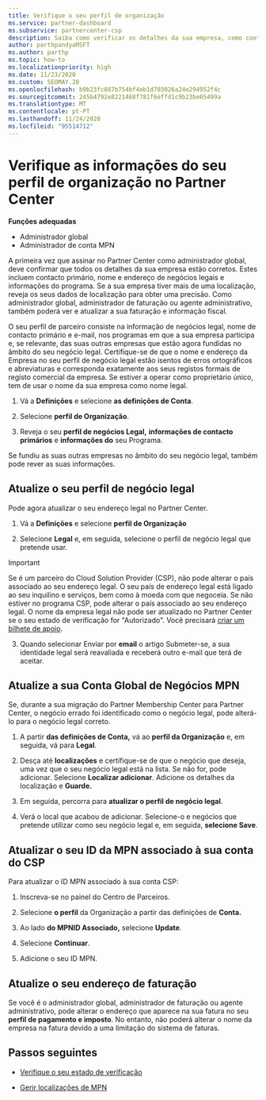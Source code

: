```yaml
---
title: Verifique o seu perfil de organização
ms.service: partner-dashboard
ms.subservice: partnercenter-csp
description: Saiba como verificar os detalhes da sua empresa, como contacto primário, endereço e informações do programa. Também pode atualizar os seus endereços legais e de faturação.
author: parthpandyaMSFT
ms.author: parthp
ms.topic: how-to
ms.localizationpriority: high
ms.date: 11/23/2020
ms.custom: SEOMAY.20
ms.openlocfilehash: b9b23fc887b754bf4eb1d703026a24e294952f4c
ms.sourcegitcommit: 245b4792e8221468f781f6effd1c9b23be05499a
ms.translationtype: MT
ms.contentlocale: pt-PT
ms.lasthandoff: 11/24/2020
ms.locfileid: "95514712"
---
```

# <a name="verify-your-organization-profile-information-in-partner-center"></a>Verifique as informações do seu perfil de organização no Partner Center

**Funções adequadas**

- Administrador global
- Administrador de conta MPN

A primeira vez que assinar no Partner Center como administrador global, deve confirmar que todos os detalhes da sua empresa estão corretos. Estes incluem contacto primário, nome e endereço de negócios legais e informações do programa. Se a sua empresa tiver mais de uma localização, reveja os seus dados de localização para obter uma precisão. Como administrador global, administrador de faturação ou agente administrativo, também poderá ver e atualizar a sua faturação e informação fiscal.

O seu perfil de parceiro consiste na informação de negócios legal, nome de contacto primário e e-mail, nos programas em que a sua empresa participa e, se relevante, das suas outras empresas que estão agora fundidas no âmbito do seu negócio legal. Certifique-se de que o nome e endereço da Empresa no seu perfil de negócio legal estão isentos de erros ortográficos e abreviaturas e corresponda exatamente aos seus registos formais de registo comercial da empresa. Se estiver a operar como proprietário único, tem de usar o nome da sua empresa como nome legal.

1. Vá a **Definições** e selecione **as definições de Conta**.
 
1. Selecione **perfil de Organização**. 

2. Reveja o seu **perfil de negócios Legal,** **informações de contacto primários** e **informações do** seu Programa.

Se fundiu as suas outras empresas no âmbito do seu negócio legal, também pode rever as suas informações. 

## <a name="update-your-legal-business-profile"></a>Atualize o seu perfil de negócio legal

Pode agora atualizar o seu endereço legal no Partner Center.

1. Vá a **Definições** e selecione **perfil de Organização**


2. Selecione **Legal**  e, em seguida, selecione o perfil de negócio legal que pretende usar.

>[!Important]
>Se é um parceiro do Cloud Solution Provider (CSP), não pode alterar o país associado ao seu endereço legal. O seu país de endereço legal está ligado ao seu inquilino e serviços, bem como à moeda com que negoceia. Se não estiver no programa CSP, pode alterar o país associado ao seu endereço legal. O nome da empresa legal não pode ser atualizado no Partner Center se o seu estado de verificação for "Autorizado". Você precisará [criar um bilhete de apoio](https://partner.microsoft.com/dashboard/support/csp/servicerequests/create?stage=2&topicid=eb74583c-61b3-2124-bffc-00920e0ae772).

3. Quando selecionar Enviar por **email** o artigo Submeter-se, a sua identidade legal será reavaliada e receberá outro e-mail que terá de aceitar.

## <a name="update-your-mpn-global-business-account"></a>Atualize a sua Conta Global de Negócios MPN

Se, durante a sua migração do Partner Membership Center para Partner Center, o negócio errado foi identificado como o negócio legal, pode alterá-lo para o negócio legal correto.

1. A partir **das definições de Conta,** vá ao **perfil da Organização** e, em seguida, vá para **Legal**.

1.  Desça até **localizações** e certifique-se de que o negócio que deseja, uma vez que o seu negócio legal está na lista. Se não for, pode adicionar. Selecione **Localizar adicionar**. Adicione os detalhes da localização e **Guarde.**

2. Em seguida, percorra para **atualizar o perfil de negócio legal**.

3. Verá o local que acabou de adicionar. Selecione-o e negócios que pretende utilizar como seu negócio legal e, em seguida, **selecione Save**.

## <a name="update-your-mpn-id-associated-with-your-csp-account"></a>Atualizar o seu ID da MPN associado à sua conta do CSP

Para atualizar o ID MPN associado à sua conta CSP:

1. Inscreva-se no painel do Centro de Parceiros.
 
1. Selecione **o perfil** da Organização a partir das definições de **Conta.**

1. Ao lado **do MPNID Associado,** selecione **Update**.
 
1. Selecione **Continuar**.
 
1. Adicione o seu ID MPN.


## <a name="update-your-billing-address"></a>Atualize o seu endereço de faturação

Se você é o administrador global, administrador de faturação ou agente administrativo, pode alterar o endereço que aparece na sua fatura no seu **perfil de pagamento e imposto**. No entanto, não poderá alterar o nome da empresa na fatura devido a uma limitação do sistema de faturas.

## <a name="next-steps"></a>Passos seguintes


- [Verifique o seu estado de verificação](verification-responses.md)
 
- [Gerir localizações de MPN](manage-locations.md)




